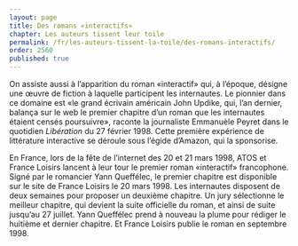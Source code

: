```yaml
---
layout: page
title: Des romans «interactifs»
chapter: Les auteurs tissent leur toile
permalink: /fr/les-auteurs-tissent-la-toile/des-romans-interactifs/
order: 2560
published: true
---
```

<p>On assiste aussi à l’apparition du roman «interactif» qui, à l’époque, désigne une œuvre de fiction à laquelle participent les internautes. Le pionnier dans ce domaine est «le grand écrivain américain John Updike, qui, l’an dernier, balança sur le web le premier chapitre d’un roman que les internautes étaient censés poursuivre», raconte la journaliste Emmanuèle Peyret dans le quotidien <em>Libération</em> du 27 février 1998. Cette première expérience de littérature interactive se déroule sous l’égide d’Amazon, qui la sponsorise.</p>

<p>En France, lors de la fête de l’internet des 20 et 21 mars 1998, ATOS et France Loisirs lancent à leur tour le premier roman «interactif» francophone. Signé par le romancier Yann Queffélec, le premier chapitre est disponible sur le site de France Loisirs le 20 mars 1998. Les internautes disposent de deux semaines pour proposer un deuxième chapitre. Un jury sélectionne le meilleur chapitre, qui devient la suite officielle du roman, et ainsi de suite jusqu’au 27 juillet. Yann Queffélec prend à nouveau la plume pour rédiger le huitième et dernier chapitre. Et France Loisirs publie le roman en septembre 1998.</p>